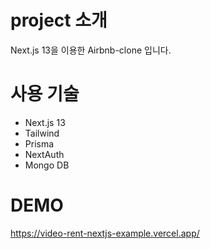 # project 소개
Next.js 13을 이용한 Airbnb-clone 입니다.

# 사용 기술
- Next.js 13
- Tailwind
- Prisma
- NextAuth
- Mongo DB

# DEMO
https://video-rent-nextjs-example.vercel.app/
